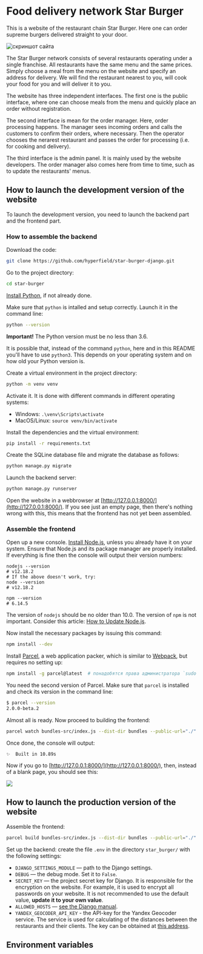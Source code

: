 # Food delivery network Star Burger

This is a website of the restaurant chain Star Burger. Here one can order supreme burgers delivered straight to your door.

![скриншот сайта](https://dvmn.org/filer/canonical/1594651635/686/)


The Star Burger network consists of several restaurants operating under a single franchise. All restaurants have the same menu and the same prices. Simply choose a meal from the menu on the website and specify an address for delivery. We will find the restaurant nearest to you, will cook your food for you and will deliver it to you.

The website has three independent interfaces. The first one is the public interface, where one can choose meals from the menu and quickly place an order without registration.

The second interface is mean for the order manager. Here, order processing happens. The manager sees incoming orders and calls the customers to confirm their orders, where necessary. Then the operator chooses the nerarest restaurant and passes the order for processing (i.e. for cooking and delivery).

The third interface is the admin panel. It is mainly used by the website developers. The order manager also comes here from time to time, such as to update the restaurants' menus.

## How to launch the development version of the website

To launch the development version, you need to launch the backend part and the frontend part.

### How to assemble the backend

Download the code:
```sh
git clone https://github.com/hyperfield/star-burger-django.git
```

Go to the project directory:
```sh
cd star-burger
```

[Install Python](https://www.python.org/), if not already done.

Make sure that `python` is intalled and setup correctly. Launch it in the command line:
```sh
python --version
```
**Important!** The Python version must be no less than 3.6.

It is possible that, instead of the command `python`, here and in this README you'll have to use `python3`. This depends on your operating system and on how old your Python version is.

Create a virtual environment in the project directory:
```sh
python -m venv venv
```
Activate it. It is done with different commands in different operating systems:
- Windows: `.\venv\Scripts\activate`
- MacOS/Linux: `source venv/bin/activate`


Install the dependencies and the virtual environment:
```sh
pip install -r requirements.txt
```

Create the SQLine database file and migrate the database as follows:

```sh
python manage.py migrate
```

Launch the backend server:

```sh
python manage.py runserver
```

Open the website in a webbrowser at [http://127.0.0.1:8000/](http://127.0.0.1:8000/). If you see just an empty page, then there's nothing wrong with this, this means that the frontend has not yet been assembled.

### Assemble the frontend

Open up a new console. [Install Node.js](https://nodejs.org/en/), unless you already have it on your system. Ensure that Node.js and its package manager are properly installed. If everything is fine then the console will output their version numbers:
```
nodejs --version
# v12.18.2
# If the above doesn't work, try:
node --version
# v12.18.2

npm --version
# 6.14.5
```

The version of `nodejs` should be no older than 10.0. The version of `npm` is not important. Consider this article: [How to Update Node.js](https://phoenixnap.com/kb/update-node-js-version).

Now install the necessary packages by issuing this command:

```sh
npm install --dev
```

Install [Parcel](https://parceljs.org/), a web application packer, which is similar to [Webpack](https://webpack.js.org/), but requires no setting up:

```sh
npm install -g parcel@latest  # понадобятся права администратора `sudo`
```

You need the second version of Parcel. Make sure that `parcel` is installed and check its version in the command line:

```sh
$ parcel --version
2.0.0-beta.2
```

Almost all is ready. Now proceed to building the frontend:

```sh
parcel watch bundles-src/index.js --dist-dir bundles --public-url="./"
```

Once done, the console will output:

```
✨  Built in 10.89s
```

Now if you go to [http://127.0.0.1:8000/](http://127.0.0.1:8000/), then, instead of a blank page, you should see this:

![](https://dvmn.org/filer/canonical/1594651900/687/)

## How to launch the production version of the website

Assemble the frontend:

```sh
parcel build bundles-src/index.js --dist-dir bundles --public-url="./"
```

Set up the backend: create the file `.env` in the directory `star_burger/` with the following settings:

- `DJANGO_SETTINGS_MODULE` — path to the Django settings.
- `DEBUG` — the debug mode. Set it to `False`.
- `SECRET_KEY` — the project secret key for Django. It is responsible for the encryption on the website. For example, it is used to encrypt all passwords on your website. It is not recommended to use the default value, **update it to your own value**.
- `ALLOWED_HOSTS` — [see the Django manual](https://docs.djangoproject.com/en/3.1/ref/settings/#allowed-hosts).
- `YANDEX_GEOCODER_API_KEY` - the API-key for the Yandex Geocoder service. The service is used for calculating of the distances between the restaurants and their clients. The key can be obtained at [this address](https://developer.tech.yandex.ru/).


## Environment variables

